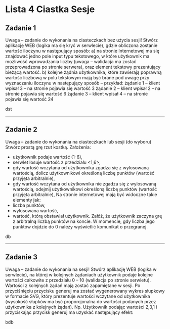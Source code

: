 # Lista 4 Ciastka Sesje

## Zadanie 1

Uwaga – zadanie do wykonania na ciasteczkach bez użycia sesji!
Stwórz aplikację WEB (logika ma się kryć w serwlecie), gdzie obliczona zostanie wartość iloczynu w następujący sposób:
a) na stronie Internetowej ma się znajdować jedno pole input typu tekstowego, w które użytkownik ma możliwość wprowadzania liczby (uwaga – walidacja ma zostać przeprowadzona po stronie serwera), oraz element tekstowy prezentujący bieżącą wartość.
b) kolejne żądnia użytkownika, które zawierają poprawną wartość liczbową w polu tekstowym mają być brane pod uwagę przy wyznaczaniu iloczynu w następujący sposób – przykład:
żądanie 1 – klient wpisał 3 – na stronie pojawia się wartość 3
żądanie 2 – klient wpisał 2 – na stronie pojawia się wartość 6
żądanie 3 – klient wpisał 4 – na stronie pojawia się wartość 24

dst

***

## Zadanie 2

Uwaga – zadanie do wykonania na ciasteczkach lub sesji (do wyboru) 
Stwórz prostą grę rzut kostką. Założenia:
- użytkownik podaje wartość (1-6),
- serwlet losuje wartość z przedziału <1,6>,
- gdy wartość wczytana od użytkownika zgadza się z wylosowaną wartością, dolicz użytkownikowi określoną liczbę punktów (wartość przyjęta arbitralnie),
- gdy wartość wczytana od użytkownika nie zgadza się z wylosowaną wartością, odejmij użytkownikowi określoną liczbę punktów (wartość przyjęta arbitralnie),
Na stronie internetowej mają być widoczne takie elementy jak:
- liczba punktów,
- wylosowana wartość,
- wartość, którą obstawiał użytkownik.
Załóż, że użytkownik zaczyna grę z arbitralną liczbą punktów na koncie. W momencie, gdy liczba jego punktów dojdzie do 0 należy wyświetlić komunikat o przegranej.

db

***

## Zadanie 3

Uwaga – zadanie do wykonania na sesji!
Stwórz aplikację WEB (logika w serwlecie), na której w kolejnych żądaniach użytkownik podaje kolejne wartości całkowite z przedziału 0 – 10 (walidacja po stronie serwletu). Wartości z kolejnych żądań mają zostać zapamiętane w sesji. Po przyciśnięciu przycisku generuj ma zostać wygenerowany wykres słupkowy w formacie SVG, który prezentuje wartości wczytane od użytkownika (wysokość słupków ma być proporcjonalna do wartości podanych przez użytkownika z kolejnych żądań). Np. Użytkownik podając wartości 2,3,1 i przyciskając przycisk generuj ma uzyskać następujący efekt:

bdb

 
